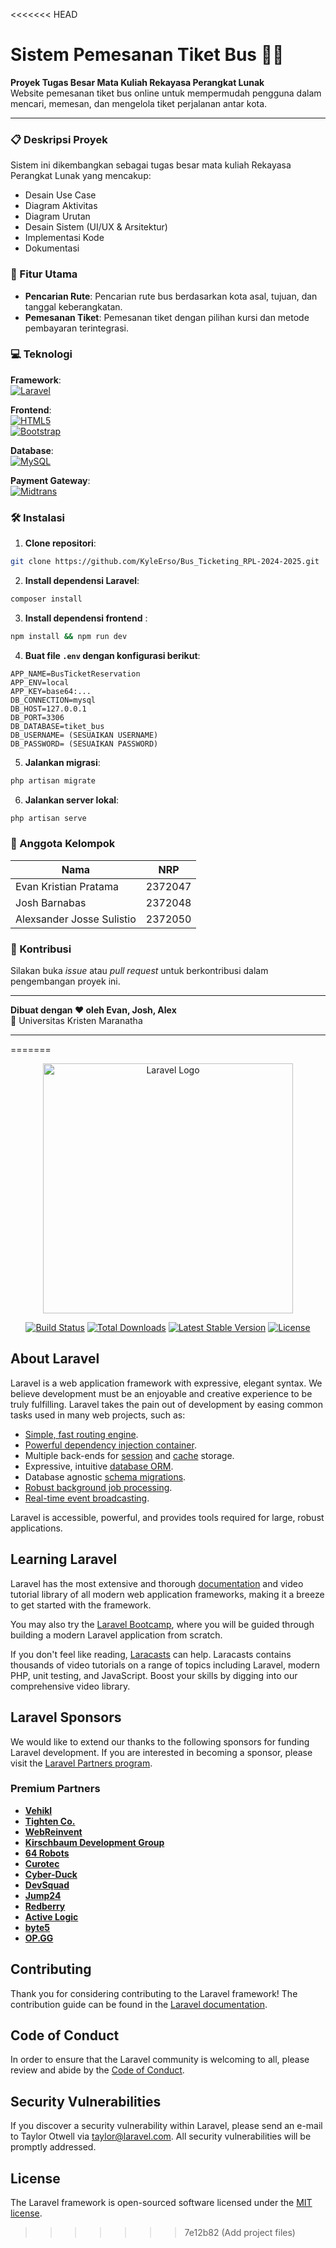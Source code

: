 <<<<<<< HEAD
# **Sistem Pemesanan Tiket Bus 🚌🎫**

**Proyek Tugas Besar Mata Kuliah Rekayasa Perangkat Lunak**  
Website pemesanan tiket bus online untuk mempermudah pengguna dalam mencari, memesan, dan mengelola tiket perjalanan antar kota.

---

### 📋 Deskripsi Proyek
Sistem ini dikembangkan sebagai tugas besar mata kuliah Rekayasa Perangkat Lunak yang mencakup:
- Desain Use Case
- Diagram Aktivitas
- Diagram Urutan
- Desain Sistem (UI/UX & Arsitektur)
- Implementasi Kode
- Dokumentasi

### 🚀 Fitur Utama
- **Pencarian Rute**: Pencarian rute bus berdasarkan kota asal, tujuan, dan tanggal keberangkatan.
- **Pemesanan Tiket**: Pemesanan tiket dengan pilihan kursi dan metode pembayaran terintegrasi.

### 💻 Teknologi
**Framework**:  
[![Laravel](https://img.shields.io/badge/Laravel-FF2D20?style=flat&logo=laravel&logoColor=white)](https://laravel.com)

**Frontend**:  
[![HTML5](https://img.shields.io/badge/HTML5-E34F26?style=flat&logo=html5&logoColor=white)](https://html5.org)  
[![Bootstrap](https://img.shields.io/badge/Bootstrap-7952B3?style=flat&logo=bootstrap&logoColor=white)](https://getbootstrap.com)

**Database**:  
[![MySQL](https://img.shields.io/badge/MySQL-4479A1?style=flat&logo=mysql&logoColor=white)](https://www.mysql.com)

**Payment Gateway**:  
[![Midtrans](https://img.shields.io/badge/Midtrans-00B200?style=flat&logo=midtrans&logoColor=white)](https://midtrans.com) 

### 🛠 Instalasi
1. **Clone repositori**:
```bash
git clone https://github.com/KyleErso/Bus_Ticketing_RPL-2024-2025.git
```

2. **Install dependensi Laravel**:
```bash
composer install
```

3. **Install dependensi frontend** :
```bash
npm install && npm run dev
```

4. **Buat file `.env` dengan konfigurasi berikut**:
```env
APP_NAME=BusTicketReservation
APP_ENV=local
APP_KEY=base64:...
DB_CONNECTION=mysql
DB_HOST=127.0.0.1
DB_PORT=3306
DB_DATABASE=tiket_bus
DB_USERNAME= (SESUAIKAN USERNAME)
DB_PASSWORD= (SESUAIKAN PASSWORD)
```

5. **Jalankan migrasi**:
```bash
php artisan migrate
```

6. **Jalankan server lokal**:
```bash
php artisan serve
```

### 👥 Anggota Kelompok
| Nama                          | NRP      |
|-------------------------------|----------|
| Evan Kristian Pratama         | 2372047  |
| Josh Barnabas                 | 2372048  |
| Alexsander Josse Sulistio     | 2372050  |

### 🤝 Kontribusi
Silakan buka *issue* atau *pull request* untuk berkontribusi dalam pengembangan proyek ini.

---

**Dibuat dengan ❤️ oleh Evan, Josh, Alex**  
📍 Universitas Kristen Maranatha

---

=======
<p align="center"><a href="https://laravel.com" target="_blank"><img src="https://raw.githubusercontent.com/laravel/art/master/logo-lockup/5%20SVG/2%20CMYK/1%20Full%20Color/laravel-logolockup-cmyk-red.svg" width="400" alt="Laravel Logo"></a></p>

<p align="center">
<a href="https://github.com/laravel/framework/actions"><img src="https://github.com/laravel/framework/workflows/tests/badge.svg" alt="Build Status"></a>
<a href="https://packagist.org/packages/laravel/framework"><img src="https://img.shields.io/packagist/dt/laravel/framework" alt="Total Downloads"></a>
<a href="https://packagist.org/packages/laravel/framework"><img src="https://img.shields.io/packagist/v/laravel/framework" alt="Latest Stable Version"></a>
<a href="https://packagist.org/packages/laravel/framework"><img src="https://img.shields.io/packagist/l/laravel/framework" alt="License"></a>
</p>

## About Laravel

Laravel is a web application framework with expressive, elegant syntax. We believe development must be an enjoyable and creative experience to be truly fulfilling. Laravel takes the pain out of development by easing common tasks used in many web projects, such as:

- [Simple, fast routing engine](https://laravel.com/docs/routing).
- [Powerful dependency injection container](https://laravel.com/docs/container).
- Multiple back-ends for [session](https://laravel.com/docs/session) and [cache](https://laravel.com/docs/cache) storage.
- Expressive, intuitive [database ORM](https://laravel.com/docs/eloquent).
- Database agnostic [schema migrations](https://laravel.com/docs/migrations).
- [Robust background job processing](https://laravel.com/docs/queues).
- [Real-time event broadcasting](https://laravel.com/docs/broadcasting).

Laravel is accessible, powerful, and provides tools required for large, robust applications.

## Learning Laravel

Laravel has the most extensive and thorough [documentation](https://laravel.com/docs) and video tutorial library of all modern web application frameworks, making it a breeze to get started with the framework.

You may also try the [Laravel Bootcamp](https://bootcamp.laravel.com), where you will be guided through building a modern Laravel application from scratch.

If you don't feel like reading, [Laracasts](https://laracasts.com) can help. Laracasts contains thousands of video tutorials on a range of topics including Laravel, modern PHP, unit testing, and JavaScript. Boost your skills by digging into our comprehensive video library.

## Laravel Sponsors

We would like to extend our thanks to the following sponsors for funding Laravel development. If you are interested in becoming a sponsor, please visit the [Laravel Partners program](https://partners.laravel.com).

### Premium Partners

- **[Vehikl](https://vehikl.com/)**
- **[Tighten Co.](https://tighten.co)**
- **[WebReinvent](https://webreinvent.com/)**
- **[Kirschbaum Development Group](https://kirschbaumdevelopment.com)**
- **[64 Robots](https://64robots.com)**
- **[Curotec](https://www.curotec.com/services/technologies/laravel/)**
- **[Cyber-Duck](https://cyber-duck.co.uk)**
- **[DevSquad](https://devsquad.com/hire-laravel-developers)**
- **[Jump24](https://jump24.co.uk)**
- **[Redberry](https://redberry.international/laravel/)**
- **[Active Logic](https://activelogic.com)**
- **[byte5](https://byte5.de)**
- **[OP.GG](https://op.gg)**

## Contributing

Thank you for considering contributing to the Laravel framework! The contribution guide can be found in the [Laravel documentation](https://laravel.com/docs/contributions).

## Code of Conduct

In order to ensure that the Laravel community is welcoming to all, please review and abide by the [Code of Conduct](https://laravel.com/docs/contributions#code-of-conduct).

## Security Vulnerabilities

If you discover a security vulnerability within Laravel, please send an e-mail to Taylor Otwell via [taylor@laravel.com](mailto:taylor@laravel.com). All security vulnerabilities will be promptly addressed.

## License

The Laravel framework is open-sourced software licensed under the [MIT license](https://opensource.org/licenses/MIT).
>>>>>>> 7e12b82 (Add project files)
